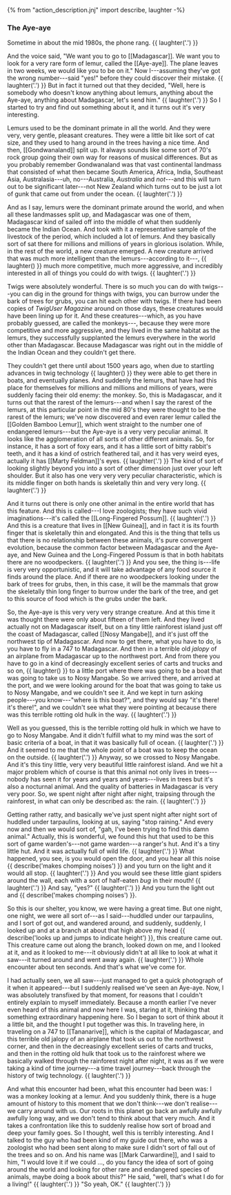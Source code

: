 {% from "action_description.jnj" import describe, laughter -%}

### The Aye-aye ###

Sometime in about the mid 1980s, the phone rang. {{ laughter('.') }}

And the voice said, "We want you to go to [[Madagascar]]. We want you to look
for a very rare form of lemur, called the [[Aye-aye]]. The plane leaves in two
weeks, we would like you to be on it." Now I---assuming they've got the wrong
number---said "yes!" before they could discover their mistake. {{ laughter('.') }}
But in fact it turned out that they decided, "Well, here is somebody who
doesn't know anything about lemurs, anything about the Aye-aye, anything about
Madagascar, let's send him." {{ laughter('.') }}
So I started to try and find out something about it, and it turns out
it's very interesting.

Lemurs used to be the dominant primate in all the world. And they were very,
very gentle, pleasant creatures. They were a little bit like sort of cat
size, and they used to hang around in the trees having a nice time.
And then, [[Gondwanaland]] split up. It always sounds like some sort of 70's rock
group going their own way for reasons of musical differences. But as you
probably remember Gondwanaland was that vast continental landmass that
consisted of what then became South America, Africa, India, Southeast Asia,
Australasia---uh, no---Australia, *Australia* and *not*---and this will turn out to
be significant later---not New Zealand which turns out to be just a lot of gunk
that came out from under the ocean. {{ laughter('.') }}

And as I say, lemurs were the dominant primate around the world, and when all
these landmasses split up, and Madagascar was one of them, Madagascar kind of
sailed off into the middle of what then suddenly became the Indian Ocean.
And took with it a representative sample of the livestock of the period, which
included a lot of lemurs. And they basically sort of sat there for millions
and millions of years in glorious isolation. While, in the rest of the world,
a new creature emerged. A new creature arrived that was much more intelligent
than the lemurs---according to it---, {{ laughter() }} much more competitive, much
more aggressive, and incredibly interested in all of things you could do with
twigs. {{ laughter('.') }}

Twigs were absolutely wonderful. There is so much you can do with twigs---you
can dig in the ground for things with twigs, you can burrow under the bark of
trees for grubs, you can hit each other with twigs. If there had been copies
of *TwigUser Magazine* around on those days, these creatures would have been
lining up for it.
And these creatures---which, as you have probably guessed, are called the
monkeys---, because they were more competitive and more aggressive, and they lived
in the same habitat as the lemurs, they successfully supplanted the lemurs
everywhere in the world other than Madagascar. Because Madagascar was right
out in the middle of the Indian Ocean and they couldn't get there.

They couldn't get there until about 1500 years ago, when due to startling
advances in twig technology {{ laughter() }} they were able to get there in boats,
and eventually planes. And suddenly the lemurs, that have had this place for
themselves for millions and millions and millions of years, were suddenly facing
their old enemy: the monkey.
So, this is Madagascar, and it turns out that the rarest of the lemurs---and when
I say the rarest of the lemurs, at this particular point in the mid 80's they were
thought to be the rarest of the lemurs; we've now discovered and even rarer
lemur called the [[Golden Bamboo Lemur]], which went straight to the number one
of endangered lemurs---but the Aye-aye is a very very peculiar animal. It looks
like the agglomeration of all sorts of other different animals. So, for
instance, it has a sort of foxy ears, and it has a little sort of bitty rabbit's
teeth, and it has a kind of ostrich feathered tail, and it has very weird
eyes, actually it has [[Marty Feldman]]'s eyes. {{ laughter('.') }} The kind of sort
of looking slightly beyond you into a sort of other dimension just over your
left shoulder. But it also has one very very very peculiar characteristic,
which is its middle finger on both hands is skeletally thin and very very
long. {{ laughter('.') }}

And it turns out there is only one other animal in the entire world that has
this feature. And this is called---I love zoologists; they have such vivid
imaginations---it's called the [[Long-Fingered Possum]]. {{ laughter('.') }} And this
is a creature that lives in [[New Guinea]], and in fact it is its fourth
finger that is skeletally thin and elongated. And this is the thing that tells
us that there is no relationship between these animals, it's pure convergent
evolution, because the common factor between Madagascar and the Aye-aye, and
New Guinea and the Long-Fingered Possum is that in both habitats there are no
woodpeckers. {{ laughter('.') }}
And you see, the thing is---life is very very opportunistic, and it will
take advantage of any food source it finds around the place. And if there are
no woodpeckers looking under the bark of trees for grubs, then, in this case,
it will be the mammals that grow the skeletally thin long finger to burrow
under the bark of the tree, and get to this source of food which is the grubs
under the bark.

So, the Aye-aye is this very very very strange creature. And at this time it
was thought there were only about fifteen of them left. And they lived actually
not on Madagascar itself, but on a tiny little rainforest island just off the
coast of Madagascar, called [[Nosy Mangabe]], and it's just off the northwest tip
of Madagascar. And now to get there, what you have to do, is you have to fly
in a 747 to Madagascar. And then in a terrible old *jalopy* of an airplane from
Madagascar up to the northwest port. And from there you have to go in a kind
of decreasingly excellent series of carts and trucks and so on, {{ laughter() }} to
a little port where there was going to be a boat that was going to take us to
Nosy Mangabe. So we arrived there, and arrived at the port, and we were
looking around for the boat that was going to take us to Nosy Mangabe, and we
couldn't see it. And we kept in turn asking people---you know---"where is this
boat?", and they would say "it's there! it's there!", and we couldn't see what
they were pointing at because there was this terrible rotting old hulk in the
way. {{ laughter('.') }}

Well as you guessed, this is the terrible rotting old hulk in which we have to
go to Nosy Mangabe. And it didn't fulfill what to my mind was the
sort of basic criteria of a boat, in that it was basically full of ocean.
{{ laughter('.') }} And it seemed to me that the whole point of a boat was to keep the
ocean on the outside. {{ laughter('.') }}
Anyway, so we crossed to Nosy Mangabe. And it's this tiny little, very very
beautiful little rainforest island. And we hit a major problem which of course
is that this animal not only lives in trees---nobody has seen it for years
and years and years---lives in trees but it's also a nocturnal animal. And the
quality of batteries in Madagascar is very very poor. So, we spent night after
night after night, traipsing through the rainforest, in what can only be
described as: the rain. {{ laughter('.') }}

Getting rather ratty, and basically we've just spent night after night sort
of huddled under tarpaulins, looking at us, saying "stop raining." And
every now and then we would sort of, "gah, I've been trying to find this
damn animal." Actually, this is wonderful, we found this hut that used to be this sort of game warden's---not game warden---a ranger's hut. And it's a tiny little hut. And it was actually full of wild life. {{ laughter('.') }} What happened, you see,
is you would open the door, and you hear all this noise
{{ describe('makes chomping noises') }} and you turn on the light and it would all stop.
{{ laughter('.') }} And you would see these little giant spiders
around the wall, each with  a sort of half-eaten *bug* in their mouth!
{{ laughter('.') }} And say, "yes?" {{ laughter('.') }} And you turn the light out
and {{ describe('makes chomping noises') }}.

So this is our shelter, you know, we were having a great time. But one
night, one night, we were all sort of---as I said---huddled under our tarpaulins,
and I sort of got out, and wandered around, and suddenly, suddenly, I looked
up and at a branch at about that high above my head
{{ describe('looks up and jumps to indicate height') }}, this creature came
out. This creature came out along the branch, looked down on me, and I looked
at it, and as it looked to me---it obviously didn't at all like to look at
what it saw---it turned around and went away again. {{ laughter('.') }}
Whole encounter about ten seconds. And that's what we've come for.

I had actually seen, we all saw---just managed to get a quick
photograph of it when it appeared---but I suddenly realised we've seen an
Aye-aye. Now, I was absolutely transfixed by that moment, for reasons that I
couldn't entirely explain to myself immediately. Because a month earlier I've
never even heard of this animal and now here I was, staring at it, thinking
that something extraordinary happening here. So I began to sort of think about
it a little bit, and the thought I put together was this. In traveling
here, in traveling on a 747 to [[Tananarive]], which is the capital of
Madagascar, and this terrible old jalopy of an airplane that took us out to the
northwest corner, and then in the decreasingly excellent series of carts and
trucks, and then in the rotting old hulk that took us to the rainforest where
we basically walked through the rainforest night after night, it was as if we
were taking a kind of time journey---a time travel journey---back through the
history of twig technology. {{ laughter('.') }}

And what this encounter had been, what this encounter had been was: I was a
monkey looking at a lemur. And you suddenly think, there is a huge amount of
history to this moment that we don't think---we don't realise---we carry
around with us. Our roots in this planet go back an awfully awfully awfully
long way, and we don't tend to think about that very much. And it takes a
confrontation like this to suddenly realise how sort of broad and deep your
family goes. So I thought, well this is terribly interesting. And I talked to
the guy who had been kind of my guide out there, who was a zoologist who had
been sent along to make sure I didn't sort of fall out of the trees and so on.
And his name was [[Mark Carwardine]], and I said to him, "I would love it if
we could ..., do you fancy the idea of sort of going around the world and
looking for other rare and endangered species of animals, maybe doing a book
about this?" He said, "well, that's what I do for a living!" {{ laughter('.') }}
"So yeah, OK." {{ laughter('.') }}
